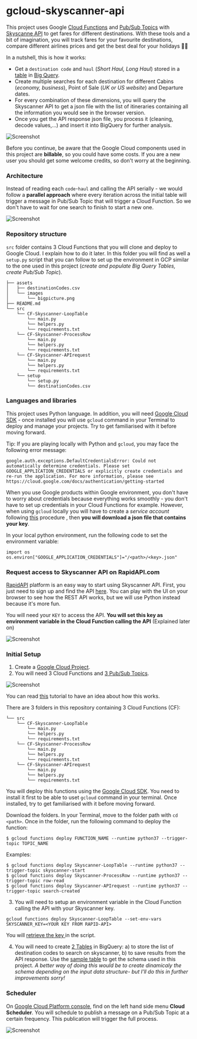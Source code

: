 # gcloud-skyscanner-api

This project uses Google [Cloud Functions](https://cloud.google.com/functions/) and [Pub/Sub Topics](https://cloud.google.com/pubsub/docs/) with [Skyscanne API](https://rapidapi.com/skyscanner/api/skyscanner-flight-search) to get fares for different destinations. With these tools and a bit of imagination, you will track fares for your favourite destinations, compare different airlines prices and get the best deal for your holidays 🌴🌞

In a nutshell, this is how it works: 
- Get a `destination code` and `haul` (_Short Haul, Long Haul_) stored in a [table](https://github.com/pabloferg/gcloud-skyscanner-api/blob/master/gcloud-skyscanner/assets/destinationCodes.csv) in [Big Query](https://cloud.google.com/bigquery/).
- Create multiple searches for each destination for different Cabins (_economy, business_), Point of Sale (_UK or US website_) and Departure dates.
- For every combination of these dimensions, you will query the Skyscanner API to get a json file with the list of itineraries containing all the information you would see in the browser version.
- Once you get the API response json file, you process it (cleaning, decode values,...) and insert it into BigQuery for further analysis. 

![Screenshot](gcloud-skyscanner/assets/images/webvsapi.png)


Before you continue, be aware that the Google Cloud components used in this project are **billable**, so you could have some costs. If you are a new user you should get some welcome credits, so don't worry at the beginning. 

### Architecture

Instead of reading each `code`-`haul` and calling the API serially - we would follow a **parallel approach** where every iteration across the initial table will trigger a message in Pub/Sub Topic that will trigger a Cloud Function. So we don't have to wait for one search to finish to start a new one.

![Screenshot](gcloud-skyscanner/assets/images/flow2.png)

### Repository structure

`src` folder contains 3 Cloud Functions that you will clone and deploy to Google Cloud. I explain how to do it later. In this folder you will find as well a `setup.py` script that you can follow to set up the environment in GCP similar to the one used in this project (_create and populate Big Query Tables, create Pub/Sub Topic_).


```
├── assets
│   ├── destinationCodes.csv
│   └── images
│       └── bigpicture.png
├── README.md
└── src
    └── CF-Skyscanner-LoopTable
        └── main.py
        └── helpers.py
        └── requirements.txt
    └── CF-Skyscanner-ProcessRow
        └── main.py
        └── helpers.py
        └── requirements.txt
    └── CF-Skyscanner-APIrequest
        └── main.py
        └── helpers.py
        └── requirements.txt
    └── setup
        └── setup.py
        └── destinationCodes.csv
 ```
    

### Languages and libraries 

This project uses Python language. In addition, you will need [Google Cloud SDK](https://cloud.google.com/appengine/docs/standard/go/download) - once installed you will use `gcloud` command in your Terminal to deploy and manage your projects. Try to get familiarised with it before moving forward.

Tip: If you are playing locally with Python and `gcloud`, you may face the following error message:
```
google.auth.exceptions.DefaultCredentialsError: Could not automatically determine credentials. Please set GOOGLE_APPLICATION_CREDENTIALS or explicitly create credentials and re-run the application. For more information, please see https://cloud.google.com/docs/authentication/getting-started
```
When you use Google products within Google environment, you don't have to worry about credentials because everything works smoothly - you don't have to set up credentials in your Cloud Functions for example. However, when using `gcloud` locally you will have to create a _service account_ following [this](https://cloud.google.com/docs/authentication/production) procedure , then **you will download a json file that contains your key**.

In your local python environment, run the following code to set the environment variable:
```
import os 
os.environ["GOOGLE_APPLICATION_CREDENTIALS"]="/<path>/<key>.json"
```

### Request access to Skyscanner API on RapidAPI.com

[RapidAPI](https://rapidapi.com/) platform is an easy way to start using Skyscanner API. First, you just need to sign up and find the API [here](https://rapidapi.com/skyscanner/api/skyscanner-flight-search). You can play with the UI on your browser to see how the REST API works, but we will use Python instead because it's more fun. 

You will need your `KEY` to access the API. **You will set this key as environment variable in the Cloud Function calling the API** (Explained later on)


![Screenshot](gcloud-skyscanner/assets/images/signup.png)

### Initial Setup

1. Create a [Google Cloud Project](https://cloud.google.com/).
2. You will need 3 Cloud Functions and [3 Pub/Sub Topics](https://github.com/pabloferg/gcloud-skyscanner-api/blob/master/gcloud-skyscanner/src/setup/setup.py#L15).

![Screenshot](gcloud-skyscanner/assets/images/functions.png)

You can read [this](https://cloud.google.com/scheduler/docs/tut-pub-sub) tutorial to have an idea about how this works. 

There are 3 folders in this repository containing 3 Cloud Functions (CF):
```
└── src
    └── CF-Skyscanner-LoopTable
        └── main.py
        └── helpers.py
        └── requirements.txt
    └── CF-Skyscanner-ProcessRow
        └── main.py
        └── helpers.py
        └── requirements.txt
    └── CF-Skyscanner-APIrequest
        └── main.py
        └── helpers.py
        └── requirements.txt
```
        
You will deploy this functions using the [Google Cloud SDK](https://cloud.google.com/appengine/docs/standard/go/download). You need to install it first to be able to uset `gcloud` command in your terminal. Once installed, try to get familiarised with it before moving forward.
 
Download the folders. In your Terminal, move to the folder path with `cd <path>`. Once in the folder, run the following command to deploy the function:

```
$ gcloud functions deploy FUNCTION_NAME --runtime python37 --trigger-topic TOPIC_NAME
```

Examples:
```
$ gcloud functions deploy Skyscanner-LoopTable --runtime python37 --trigger-topic skyscanner-start
$ gcloud functions deploy Skyscanner-ProcessRow --runtime python37 --trigger-topic row-read
$ gcloud functions deploy Skyscanner-APIrequest --runtime python37 --trigger-topic search-created
```


3. You will need to setup an environment variable in the Cloud Function calling the API with your Skyscanner key.
```
gcloud functions deploy Skyscanner-LoopTable --set-env-vars SKYSCANNER_KEY=<YOUR KEY FROM RAPID-API>
```
You will [retrieve the key ](https://github.com/pabloferg/gcloud-skyscanner-api/blob/master/gcloud-skyscanner/src/CF-Skyscanner-APIrequest/helpers.py#L6) in the script.

4. You will need to create [2 Tables](https://github.com/pabloferg/gcloud-skyscanner-api/blob/master/gcloud-skyscanner/src/setup/createPubsubTopic.py#L13) in BigQuery:
            a) to store the list of destination codes to search on skyscanner,
            b) to save results from the API response. Use the [sample table](https://github.com/pabloferg/gcloud-skyscanner-api/blob/master/gcloud-skyscanner/assets/results_sample.csv) to get the schema used in this project. _A better way of doing this would be to create dinamicaly the schema depending on the input data structure- but I'll do this in further improvements sorry!_
           
### Scheduler

On [Google Cloud Platform console](https://console.cloud.google.com), find on the left hand side menu **Cloud Scheduler**. You will schedule to publish a message on a Pub/Sub Topic at a certain frequency. This publication will trigger the full process.

![Screenshot](gcloud-skyscanner/assets/images/scheduler.png)



